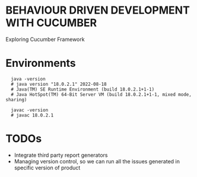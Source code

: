 # BEHAVIOUR DRIVEN DEVELOPMENT WITH CUCUMBER
Exploring Cucumber Framework 

# Environments
```shell
  java -version
  # java version "18.0.2.1" 2022-08-18
  # Java(TM) SE Runtime Environment (build 18.0.2.1+1-1)
  # Java HotSpot(TM) 64-Bit Server VM (build 18.0.2.1+1-1, mixed mode, sharing)

  javac -version
  # javac 18.0.2.1
```

# TODOs
- Integrate third party report generators
- Managing version control, so we can run all the issues generated in specific version of product
